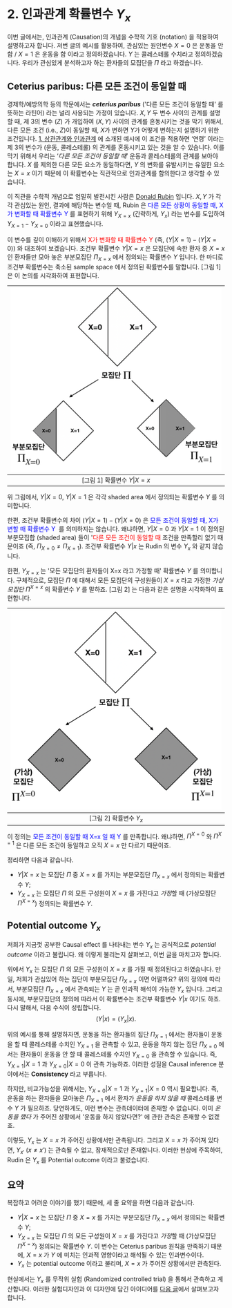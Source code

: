 # 2. 인과관계 확률변수 $Y_x$ 

이번 글에서는, 인과관계 (Causation)의 개념을 수학적 기호 (notation) 을 적용하여 설명하고자 합니다. 저번 글의 예시를 활용하여, 관심있는 원인변수 $X=0$ 은 운동을 안함 / $X=1$ 은 운동을 함 이라고 정의하겠습니다. $Y$ 는 콜레스테롤 수치라고 정의하겠습니다. 우리가 관심있게 분석하고자 하는 환자들의 모집단을 $\Pi$ 라고 하겠습니다. 



## Ceterius paribus: 다른 모든 조건이 동일할 때 

경제학/예방의학 등의 학문에서는 ***ceterius paribus*** ('다른 모든 조건이 동일할 때' 를 뜻하는 라틴어) 라는 널리 사용되는 가정이 있습니다. $X,Y$ 두 변수 사이의 관계를 설명할 때, 제 3의 변수 ($Z$) 가 개입하여 $(X,Y)$ 사이의 관계를 혼동시키는 것을 막기 위해서, 다른 모든 조건 (i.e., $Z$)이 동일할 때, $X$가 변하면  $Y$가 어떻게 변하는지 설명하기 위한 조건입니다.  [1. 상관관계와 인과관계](https://github.com/yonghanjung/causalblog-Kor/blob/master/Journey%20to%20SCM/1.%20%EC%83%81%EA%B4%80%EA%B4%80%EA%B3%84%EC%99%80%20%EC%9D%B8%EA%B3%BC%EA%B4%80%EA%B3%84.md) 에 소개된 예시에 이 조건을 적용하면 ‘연령’ 이라는 제 3의 변수가 (운동, 콜레스테롤) 의 관계를 혼동시키고 있는 것을 알 수 있습니다. 이를 막기 위해서 우리는 ‘*다른 모든 조건이 동일할 때*’ 운동과 콜레스테롤의 관계를 보아야 합니다. $X$ 를 제외한 다른 모든 요소가 동일하다면, $Y$ 의 변화를 유발시키는 유일한 요소는 $X=x$ 이기 때문에 이 확률변수는 직관적으로 인과관계를 함의한다고 생각할 수 있습니다. 

이 직관을 수학적 개념으로 엄밀히 발전시킨 사람은 [Donald Rubin](https://en.wikipedia.org/wiki/Donald_Rubin) 입니다. $X,Y$ 가 각각 관심있는 원인, 결과에 해당하는 변수일 때, Rubin 은 <span style="color:blue">다른 모든 상황이 동일할 때, X가 변화할 때 확률변수 Y </span>를 표현하기 위해 $Y_{X=x}$ (간략하게, $Y_x$) 라는 변수를 도입하여 $Y_{X=1} - Y_{X=0}$ 이라고 표현했습니다. 

이 변수를 깊이 이해하기 위해서 <span style="color:red"> X가 변화할 때 확률변수 Y </span> (즉, $(Y \vert X=1) - (Y \vert X=0)$) 와 대조하여 보겠습니다.  조건부 확률변수 $Y \vert X=x$ 은 모집단에 속한 환자 중 $X=x$ 인 환자들만 모아 놓은 부분모집단 $\Pi_{X=x}$  에서 정의되는 확률변수 $Y$ 입니다. 한 마디로 조건부 확률변수는 축소된 sample space 에서 정의된 확률변수를 말합니다. [그림 1]은 이 논의를 시각화하여 표현합니다. 

| <img src="Figure/conditional.png" width="500px"> |
| :----------------------------------------------: |
|       [그림 1] 확률변수 $Y\vert X=x$         |

위 그림에서, $Y\vert X=0$, $Y \vert X=1$ 은 각각 shaded area 에서 정의되는 확률변수 $Y$ 를 의미합니다. 

한편, 조건부 확률변수의 차이 $(Y \vert X=1) - (Y \vert X=0)$ 은 <span style="color:blue">모든 조건이 동일할 때, X가 변할 때 확률변수 Y </span> 를 의미하지는 않습니다. 왜냐하면, $Y \vert X=0$ 과 $Y \vert X=1$ 이 정의된 부분모집합 (shaded area) 들이 '<span style="color:red">다른 모든 조건이 동일할 때 </span> 조건을 만족할리 없기 때문이죠 (즉, $\Pi_{X=0} \neq \Pi_{X=1}$). 조건부 확률변수 $Y \vert x$ 는 Rudin 의 변수 $Y_x$ 와 같지 않습니다. 

한편, $Y_{X=x}$ 는 '모든 모집단의 환자들이 X=x 라고 가정할 때'  확률변수 $Y$ 를 의미합니다. 구체적으로, 모집단 $\Pi$ 에 대해서 모든 모집단의 구성원들이 $X=x$ 라고 가정한 *가상모집단* $\Pi^{X=x}$ 의 확률변수 $Y$ 를 말하죠. [그림 2] 는 다음과 같은 설명을 시각화하여 표현합니다. 

| <img src="Figure/hypothetical.png" width="500px"> |
| :----------------------------------------------: |
|       [그림 2] 확률변수 $Y_{x}$         |

이 정의는 <span style="color:blue">모든 조건이 동일할 때 X=x 일 때 Y </span> 를 만족합니다. 왜냐하면, $\Pi^{X=0}$ 와 $\Pi^{X=1}$ 은 다른 모든 조건이 동일하고 오직 $X=x$ 만 다르기 때문이죠. 

정리하면 다음과 같습니다. 

* $Y \vert X=x$ 는 모집단 $\Pi$ 중 $X=x$ 를 가지는 부분모집단 $\Pi_{X=x}$ 에서 정의되는 확률변수 $Y$; 
* $Y_{X=x}$ 는 모집단 $\Pi$ 의 모든 구성원이 $X=x$ 를 가진다고 *가정*할 때 (가상모집단 $\Pi^{X=x}$) 정의되는 확률변수 $Y$. 



## Potential outcome $Y_x$ 

저희가 지금껏 공부한 Causal effect 를 나타내는 변수 $Y_x$ 는 공식적으로 *potential outcome*  이라고 불립니다. 왜 이렇게 불리는지 살펴보고, 이번 글을 마치고자 합니다. 

위에서 $Y_{x}$ 는 모집단 $\Pi$ 의 모든 구성원이 $X=x$ 를 가질 때 정의된다고 하였습니다. 만일, 저희가 관심있어 하는 집단이 부분모집단 $\Pi_{X=x}$ 이면 어떨까요? 위의 정의에 따라서, 부분모집단 $\Pi_{X=x}$ 에서 관측되는 $Y$ 는 곧 인과적 해석이 가능한 $Y_x$ 입니다. 그리고 동시에, 부분모집단의 정의에 따라서 이 확률변수는 조건부 확률변수 $Y \vert x$ 이기도 하죠. 다시 말해서, 다음 수식이 성립합니다.
$$
(Y \vert x) = (Y_x \vert x).
$$

위의 예시를 통해 설명하자면, 운동을 하는 환자들의 집단 $\Pi_{X=1}$ 에서는 환자들이 운동을 할 때 콜레스테롤 수치인 $Y_{X=1}$ 을 관측할 수 있고, 운동을 하지 않는 집단 $\Pi_{X=0}$ 에서는 환자들이 운동을 안 할 때 콜레스테롤 수치인 $Y_{X=0}$ 을 관측할 수 있습니다. 즉, $Y_{X=1} \vert X=1$ 과 $Y_{X=0} \vert X=0$ 이 관측 가능하죠. 이러한 성질을 Causal inference 분야에서는 **Consistency** 라고 부릅니다. 

하지만, 비교가능성을 위해서는, $Y_{X=0} \vert X=1$ 과 $Y_{X=1} \vert X=0$ 역시 필요합니다. 즉, 운동을 하는 환자들을 모아놓은 $\Pi_{X=1}$ 에서 환자가 *운동을 하지 않을 때* 콜레스테롤 변수 $Y$ 가 필요하죠. 당연하게도, 이런 변수는 관측데이터에 존재할 수 없습니다. 이미 *운동을 했다* 가 주어진 상황에서 '운동을 하지 않았다면?' 에 관한 관측은 존재할 수 없겠죠. 

이렇듯, $Y_{x}$ 는 $X=x$ 가 주어진 상황에서만 관측됩니다. 그리고 $X=x$ 가 주어져 있다면, $Y_{x'}$ ($x \neq x'$) 는 관측될 수 없고, 잠재적으로만 존재합니다. 이러한 현상에 주목하여, Rudin 은 $Y_x$ 를 Potential outcome 이라고 불렀습니다. 



## 요약 

복잡하고 어려운 이야기를 했기 때문에, 세 줄 요약을 하면 다음과 같습니다. 

* $Y \vert X=x$ 는 모집단 $\Pi$ 중 $X=x$ 를 가지는 부분모집단 $\Pi_{X=x}$ 에서 정의되는 확률변수 $Y$; 
* $Y_{X=x}$ 는 모집단 $\Pi$ 의 모든 구성원이 $X=x$ 를 가진다고 *가정*할 때 (가상모집단 $\Pi^{X=x}$) 정의되는 확률변수 $Y$. 이 변수는 Ceterius paribus 원칙을 만족하기 때문에, $X=x$ 가 $Y$ 에 미치는 인과적 영향이라고 해석될 수 있는 인과변수이다. 
* $Y_{x}$ 는 potential outcome 이라고 불리며, $X=x$ 가 주어진 상황에서만 관측된다. 



현실에서는 $Y_x$ 를 무작위 실험 (Randomized controlled trial) 을 통해서 관측하고 계산합니다. 이러한 실험디자인과 이 디자인에 담긴 아이디어를 [다음 글](https://github.com/yonghanjung/causalblog-Kor/blob/master/Journey%20to%20SCM/3.%20%EB%AC%B4%EC%9E%91%EC%9C%84%EC%8B%A4%ED%97%98%20(RCT).md)에서 살펴보고자 합니다. 

